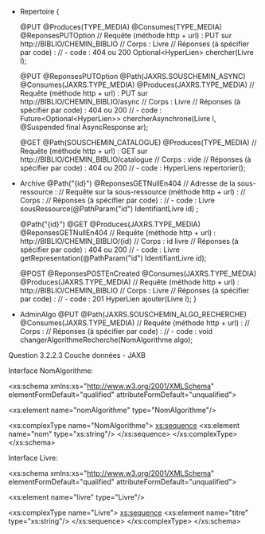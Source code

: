 - Repertoire {

	@PUT
	@Produces(TYPE_MEDIA)
	@Consumes(TYPE_MEDIA)
	@ReponsesPUTOption
	// Requête (méthode http + url) : PUT sur http://BIBLIO/CHEMIN_BIBLIO
	// Corps : Livre
	// Réponses (à spécifier par code) : 
	// - code : 404 ou 200
	Optional<HyperLien<Livre>> chercher(Livre l);


	@PUT
	@ReponsesPUTOption
	@Path(JAXRS.SOUSCHEMIN_ASYNC)
	@Consumes(JAXRS.TYPE_MEDIA)
	@Produces(JAXRS.TYPE_MEDIA)
	// Requête (méthode http + url) : PUT sur http://BIBLIO/CHEMIN_BIBLIO/async 
	// Corps : Livre
	// Réponses (à spécifier par code) : 404 ou 200
	// - code : 
	Future<Optional<HyperLien<Livre>>> chercherAsynchrone(Livre l, @Suspended final AsyncResponse ar);

	@GET
	@Path(SOUSCHEMIN_CATALOGUE)
	@Produces(TYPE_MEDIA)
	// Requête (méthode http + url) : GET sur http://BIBLIO/CHEMIN_BIBLIO/catalogue 
	// Corps : vide
	// Réponses (à spécifier par code) : 404 ou 200
	// - code : 
	HyperLiens<Livre> repertorier();

- Archive 
	@Path("{id}")
	@ReponsesGETNullEn404
	// Adresse de la sous-ressource : 
	// Requête sur la sous-ressource (méthode http + url) : 
	// Corps : 
	// Réponses (à spécifier par code) :
	// - code : 
	Livre sousRessource(@PathParam("id") IdentifiantLivre id) ;

	@Path("{id}")
	@GET 
	@Produces(JAXRS.TYPE_MEDIA)
	@ReponsesGETNullEn404
	// Requête (méthode http + url) : http://BIBLIO/CHEMIN_BIBLIO/{id}
	// Corps : id livre
	// Réponses (à spécifier par code) : 404 ou 200
	// - code : 
	Livre getRepresentation(@PathParam("id") IdentifiantLivre id);

	@POST
	@ReponsesPOSTEnCreated
	@Consumes(JAXRS.TYPE_MEDIA)
	@Produces(JAXRS.TYPE_MEDIA)
	// Requête (méthode http + url) : http://BIBLIO/CHEMIN_BIBLIO
	// Corps : Livre
	// Réponses (à spécifier par code) :
	// - code : 201
	HyperLien<Livre> ajouter(Livre l);
}

- AdminAlgo
	@PUT
	@Path(JAXRS.SOUSCHEMIN_ALGO_RECHERCHE)
	@Consumes(JAXRS.TYPE_MEDIA)
	// Requête (méthode http + url) : 
	// Corps : 
	// Réponses (à spécifier par code) :
	// - code : 
	void changerAlgorithmeRecherche(NomAlgorithme algo);
	
	
Question 3.2.2.3 Couche données - JAXB

Interface NomAlgorithme:

<xs:schema xmlns:xs="http://www.w3.org/2001/XMLSchema" 
           elementFormDefault="qualified"
           attributeFormDefault="unqualified">

<xs:element name="nomAlgorithme" type="NomAlgorithme"/>

<xs:complexType name="NomAlgorithme">
  <xs:sequence>
    <xs:element name="nom" type="xs:string"/>
  </xs:sequence>
</xs:complexType>
</xs:schema>

Interface Livre:

<xs:schema xmlns:xs="http://www.w3.org/2001/XMLSchema" 
           elementFormDefault="qualified"
           attributeFormDefault="unqualified">

<xs:element name="livre" type="Livre"/>

<xs:complexType name="Livre">
  <xs:sequence>
    <xs:element name="titre" type="xs:string"/>
  </xs:sequence>
</xs:complexType>
</xs:schema>